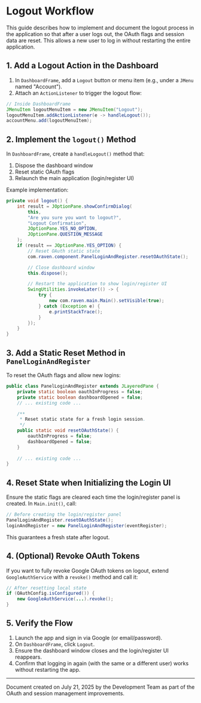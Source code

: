 # Logout Workflow

This guide describes how to implement and document the logout process in the application so that after a user logs out, the OAuth flags and session data are reset. This allows a new user to log in without restarting the entire application.

## 1. Add a Logout Action in the Dashboard

1. In `DashboardFrame`, add a `Logout` button or menu item (e.g., under a `JMenu` named "Account").
2. Attach an `ActionListener` to trigger the logout flow:

```java
// Inside DashboardFrame
JMenuItem logoutMenuItem = new JMenuItem("Logout");
logoutMenuItem.addActionListener(e -> handleLogout());
accountMenu.add(logoutMenuItem);
```

## 2. Implement the `logout()` Method

In `DashboardFrame`, create a `handleLogout()` method that:

   1. Dispose the dashboard window
   2. Reset static OAuth flags
   3. Relaunch the main application (login/register UI)

Example implementation:

```java
private void logout() {
    int result = JOptionPane.showConfirmDialog(
        this,
        "Are you sure you want to logout?",
        "Logout Confirmation",
        JOptionPane.YES_NO_OPTION,
        JOptionPane.QUESTION_MESSAGE
    );
    if (result == JOptionPane.YES_OPTION) {
        // Reset OAuth static state
        com.raven.component.PanelLoginAndRegister.resetOAuthState();

        // Close dashboard window
        this.dispose();

        // Restart the application to show login/register UI
        SwingUtilities.invokeLater(() -> {
            try {
                new com.raven.main.Main().setVisible(true);
            } catch (Exception e) {
                e.printStackTrace();
            }
        });
    }
}
``` 

## 3. Add a Static Reset Method in `PanelLoginAndRegister`

To reset the OAuth flags and allow new logins:

```java
public class PanelLoginAndRegister extends JLayeredPane {
    private static boolean oauthInProgress = false;
    private static boolean dashboardOpened = false;
    // ... existing code ...

    /**
     * Reset static state for a fresh login session.
     */
    public static void resetOAuthState() {
        oauthInProgress = false;
        dashboardOpened = false;
    }
    
    // ... existing code ...
}
```

## 4. Reset State when Initializing the Login UI

Ensure the static flags are cleared each time the login/register panel is created. In `Main.init()`, call:

```java
// Before creating the login/register panel
PanelLoginAndRegister.resetOAuthState();
loginAndRegister = new PanelLoginAndRegister(eventRegister);
```

This guarantees a fresh state after logout.

## 4. (Optional) Revoke OAuth Tokens

If you want to fully revoke Google OAuth tokens on logout, extend `GoogleAuthService` with a `revoke()` method and call it:

```java
// After resetting local state
if (OAuthConfig.isConfigured()) {
    new GoogleAuthService(...).revoke();
}
```

## 5. Verify the Flow

1. Launch the app and sign in via Google (or email/password).
2. On `DashboardFrame`, click `Logout`.
3. Ensure the dashboard window closes and the login/register UI reappears.
4. Confirm that logging in again (with the same or a different user) works without restarting the app.

---
Document created on July 21, 2025 by the Development Team as part of the OAuth and session management improvements.

